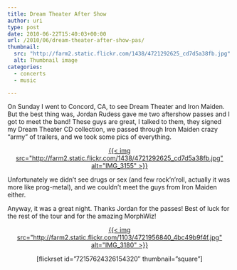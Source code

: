 ```yaml
---
title: Dream Theater After Show
author: uri
type: post
date: 2010-06-22T15:40:03+00:00
url: /2010/06/dream-theater-after-show-pas/
thumbnail:
  src: "http://farm2.static.flickr.com/1438/4721292625_cd7d5a38fb.jpg"
  alt: Thumbnail image
categories:
  - concerts
  - music

---
```

<p style="text-align: left;">
  On Sunday I went to Concord, CA, to see Dream Theater and Iron Maiden. But the best thing was, Jordan Rudess gave me two aftershow passes and I got to meet the band! These guys are great, I talked to them, they signed my Dream Theater CD collection, we passed through Iron Maiden crazy &#8220;army&#8221; of trailers, and we took some pics of everything.
</p>

<p style="text-align: center;">
  <a class="flickr-image aligncenter" title="IMG_3155" href="http://www.flickr.com/photos/enochrooted/4721292625/">{{< img src="http://farm2.static.flickr.com/1438/4721292625_cd7d5a38fb.jpg" alt="IMG_3155" >}}</a>
</p>

Unfortunately we didn&#8217;t see drugs or sex (and few rock&#8217;n&#8217;roll, actually it was more like prog-metal), and we couldn&#8217;t meet the guys from Iron Maiden either.

Anyway, it was a great night. Thanks Jordan for the passes! Best of luck for the rest of the tour and for the amazing MorphWiz!

<p style="text-align: center;">
  <a class="flickr-image alignnone" title="IMG_3180" href="http://www.flickr.com/photos/enochrooted/4721956840/">{{< img src="http://farm2.static.flickr.com/1103/4721956840_4bc49b9f4f.jpg" alt="IMG_3180" >}}</a>
</p>

<p style="text-align: center;">
  [flickrset id=&#8221;72157624326154320&#8243; thumbnail=&#8221;square&#8221;]
</p>
